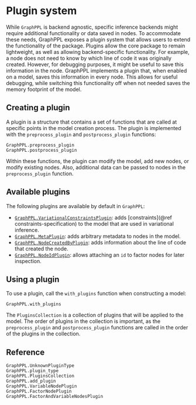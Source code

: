 # Plugin system

While `GraphPPL` is backend agnostic, specific inference backends might require additional functionality or data saved in nodes. To accommodate these needs, GraphPPL exposes a plugin system that allows users to extend the functionality of the package. Plugins allow the core package to remain lightweight, as well as allowing backend-specific functionality. For example, a node does not need to know by which line of code it was originally created. However, for debugging purposes, it might be useful to save this information in the node. GraphPPL implements a plugin that, when enabled on a model, saves this information in every node. This allows for useful debugging, while switching this functionality off when not needed saves the memory footprint of the model. 

## Creating a plugin

A plugin is a structure that contains a set of functions that are called at specific points in the model creation process. The plugin is implemented with the `preprocess_plugin` and `postprocess_plugin` functions:
```@docs
GraphPPL.preprocess_plugin
GraphPPL.postprocess_plugin
```
Within these functions, the plugin can modify the model, add new nodes, or modify existing nodes. Also, additional data can be passed to nodes in the `preprocess_plugin` function.

## Available plugins

The following plugins are available by default in `GraphPPL`:
- [`GraphPPL.VariationalConstraintsPlugin`](@ref): adds [constraints](@ref constraints-specification) to the model that are used in variational inference.
- [`GraphPPL.MetaPlugin`](@ref): adds arbitrary metadata to nodes in the model.
- [`GraphPPL.NodeCreatedByPlugin`](@ref): adds information about the line of code that created the node. 
- [`GraphPPL.NodeIdPlugin`](@ref): allows attaching an `id` to factor nodes for later inspection.

## Using a plugin

To use a plugin, call the `with_plugins` function when constructing a model:

```@docs 
GraphPPL.with_plugins
```

The `PluginsCollection` is a collection of plugins that will be applied to the model. The order of plugins in the collection is important, as the `preprocess_plugin` and `postprocess_plugin` functions are called in the order of the plugins in the collection.

## Reference 

```@docs 
GraphPPL.UnknownPluginType
GraphPPL.plugin_type
GraphPPL.PluginsCollection
GraphPPL.add_plugin
GraphPPL.VariableNodePlugin
GraphPPL.FactorNodePlugin
GraphPPL.FactorAndVariableNodesPlugin
```